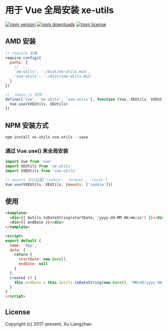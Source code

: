 # 用于 Vue 全局安装 xe-utils

[![npm version](https://img.shields.io/npm/v/vxe-utils.svg?style=flat-square)](https://www.npmjs.org/package/vxe-utils)
[![npm downloads](https://img.shields.io/npm/dm/vxe-utils.svg?style=flat-square)](http://npm-stat.com/charts.html?package=vxe-utils)
[![npm license](https://img.shields.io/github/license/mashape/apistatus.svg)](https://github.com/xuliangzhan/vxe-utils/blob/master/LICENSE)

## AMD 安装

```JavaScript
// require 配置
require.config({
  paths: {
    // ...,
    'xe-utils': './dist/xe-utils.min',
    'vxe-utils': './dist/vxe-utils.min'
  }
})

// ./main.js 安装
define(['Vue', 'xe-utils', 'vxe-utils'], function (Vue, XEUtils, VXEUtils) {
  Vue.use(VXEUtils, XEUtils)
})
```

## NPM 安装方式

```JavaScript
npm install xe-utils vxe-utils --save
```

### 通过 Vue.use() 来全局安装

```JavaScript
import Vue from 'vue'
import XEUtils from 'xe-utils'
import VXEUtils from 'vxe-utils'

// mounts 可以设置['cookie', 'browse', 'locat']
Vue.use(VXEUtils, XEUtils, {mounts: ['cookie']})
```

## 使用

```html
<template>
  <div>{{ $utils.toDateString(startDate, 'yyyy-dd-MM HH:mm:ss') }}</div>
  <div>{{ endDate }}</div>
</template>
```

```html
<script>
export default {
  name: 'App',
  data: {
    return {
      startDate: new Date(),
      endDate: null
    }
  },
  created () {
    this.endDate = this.$utils.toDateString(new Date(), 'MM/dd/yyyy HH:mm:ss.SSS')
  }
}
</script>
```

## License

Copyright (c) 2017-present, Xu Liangzhan